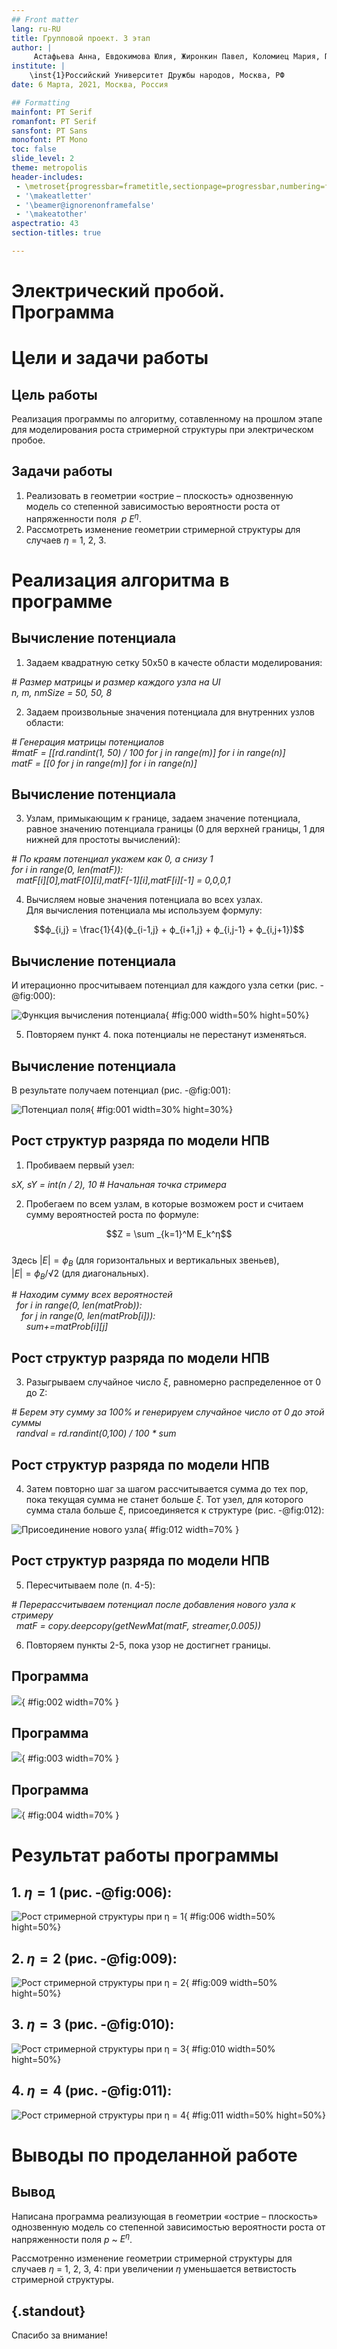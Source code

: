```yaml
---
## Front matter
lang: ru-RU
title: Групповой проект. 3 этап
author: |
	 Астафьева Анна, Евдокимова Юлия, Жиронкин Павел, Коломиец Мария, Паландузян Артем, Сурнаков Александр\inst{1}
institute: |
	\inst{1}Российский Университет Дружбы народов, Москва, РФ
date: 6 Марта, 2021, Москва, Россия

## Formatting
mainfont: PT Serif
romanfont: PT Serif
sansfont: PT Sans
monofont: PT Mono
toc: false
slide_level: 2
theme: metropolis
header-includes: 
 - \metroset{progressbar=frametitle,sectionpage=progressbar,numbering=fraction}
 - '\makeatletter'
 - '\beamer@ignorenonframefalse'
 - '\makeatother'
aspectratio: 43
section-titles: true

---
```

# Электрический пробой. Программа


# Цели и задачи работы

## Цель работы

Реализация программы по алгоритму, сотавленному на прошлом этапе для моделирования роста стримерной структуры при электрическом пробое.
 
## Задачи работы

1. Реализовать в геометрии «острие – плоскость» однозвенную модель со степенной зависимостью вероятности роста от напряженности поля $\ p ~ E^η$. 
2. Рассмотреть изменение геометрии стримерной структуры для случаев $η$ = 1, 2, 3. 


# Реализация алгоритма в программе

## Вычисление потенциала 
1. Задаем квадратную сетку 50х50 в качесте области моделирования:  
  
*# Размер матрицы и размер каждого узла на UI*  
*n, m, nmSize = 50, 50, 8*  

2. Задаем произвольные значения потенциала для внутренних узлов области:  
  
*# Генерация матрицы потенциалов*  
*#matF = [[rd.randint(1, 50) / 100 for j in range(m)] for i in range(n)]*  
*matF = [[0 for j in range(m)] for i in range(n)]*  

## Вычисление потенциала 

3. Узлам, примыкающим к границе, задаем значение потенциала, равное значению потенциала границы (0 для верхней границы, 1 для нижней для простоты вычислений):  
  
*# По краям потенциал укажем как 0, а снизу 1*  
*for i in range(0, len(matF)):*  
$\>$ *matF[i][0],matF[0][i],matF[-1][i],matF[i][-1] = 0,0,0,1*  

4. Вычисляем новые значения потенциала во всех узлах.  
Для вычисления потенциала мы используем формулу:  

$$ϕ_{i,j} = \frac{1}{4}(ϕ_{i-1,j} + ϕ_{i+1,j} + ϕ_{i,j-1} + ϕ_{i,j+1})$$

## Вычисление потенциала 

И итерационно просчитываем потенциал для каждого узла сетки (рис. -@fig:000):  

![Функция вычисления потенциала](image/0.png){ #fig:000 width=50% hight=50%}  


5. Повторяем пункт 4. пока потенциалы не перестанут изменяться.  

## Вычисление потенциала 

В результате получаем потенциал (рис. -@fig:001):  

![Потенциал поля](image/1.jpg){ #fig:001 width=30% hight=30%} 


## Рост структур разряда по модели НПВ

1. Пробиваем первый узел:  
  
*sX, sY = int(n / 2), 10 # Начальная точка стримера*  

2. Пробегаем по всем узлам, в которые возможем рост и считаем сумму вероятностей роста по формуле:  

$$Z = \sum _{k=1}^M E_k^η$$  
Здесь $|E| = ϕ_B$ (для горизонтальных и вертикальных звеньев),   
$|E| = ϕ_B$/&radic;2 (для диагональных).  

*# Находим сумму всех вероятностей*  
$\>$ *for i in range(0, len(matProb)):*  
$\>$ $\>$ *for j in range(0, len(matProb[i])):*  
$\>$ $\>$ $\>$ *sum+=matProb[i][j]*  

## Рост структур разряда по модели НПВ

3. Разыгрываем случайное число $ξ$, равномерно распределенное от 0 до Z:  
  
*# Берем эту сумму за 100% и генерируем случайное число от 0 до этой суммы*  
$\>$ *randval = rd.randint(0,100) / 100 $*$ sum*  

## Рост структур разряда по модели НПВ

4. Затем повторно шаг за шагом рассчитывается сумма до тех пор, пока текущая сумма не станет больше $ξ$. Тот узел, для которого сумма стала больше $ξ$, присоединяется к структуре (рис. -@fig:012):  

![Присоединение нового узла](image/12.png){ #fig:012 width=70% }   

## Рост структур разряда по модели НПВ

5. Пересчитываем поле (п. 4-5):  
  
*# Перерассчитываем потенциал после добавления нового узла к стримеру*  
$\>$ *matF = copy.deepcopy(getNewMat(matF, streamer,0.005))*  
  
6. Повторяем пункты 2-5, пока узор не достигнет границы.


## Программа

![](image/2.jpg){ #fig:002 width=70% } 


## Программа

![](image/3.jpg){ #fig:003 width=70% } 


## Программа

![](image/4.jpg){ #fig:004 width=70% } 

# Результат работы программы

## 1. $η = 1$ (рис. -@fig:006):  

![Рост стримерной структуры при $η = 1$](image/6.jpg){ #fig:006 width=50% hight=50%} 


## 2. $η = 2$ (рис. -@fig:009):  

![Рост стримерной структуры при $η = 2$](image/9.jpg){ #fig:009 width=50% hight=50%} 


## 3. $η = 3$ (рис. -@fig:010):  

![Рост стримерной структуры при $η = 3$](image/10.jpg){ #fig:010 width=50% hight=50%} 

## 4. $η = 4$ (рис. -@fig:011):  

![Рост стримерной структуры при $η = 4$](image/11.jpg){ #fig:011 width=50% hight=50%} 

# Выводы по проделанной работе

## Вывод

Написана программа реализующая в геометрии «острие – плоскость» однозвенную модель со степенной зависимостью вероятности роста от напряженности поля $p$ ~ $E^η$.  
  
Рассмотренно изменение геометрии стримерной структуры для случаев $η$ = 1, 2, 3, 4: при увеличении $η$ уменьшается ветвистость стримерной структуры.


## {.standout}

Спасибо за внимание!
